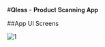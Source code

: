 #𝐐𝐥𝐞𝐬𝐬 - 𝐏𝐫𝐨𝐝𝐮𝐜𝐭 𝐒𝐜𝐚𝐧𝐧𝐢𝐧𝐠 𝐀𝐩𝐩

##App UI Screens

![1](https://github.com/user-attachments/assets/944dbd46-9442-401a-a56a-372d4d9fb13d)

